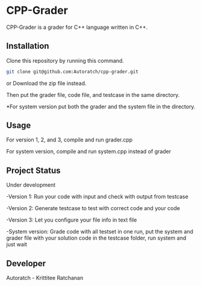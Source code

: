 # CPP-Grader

CPP-Grader is a grader for C++ language written in C++.

## Installation

Clone this repository by running this command.
```bash
git clone git@github.com:Autoratch/cpp-grader.git
```
or Download the zip file instead.

Then put the grader file, code file, and testcase in the same directory.

*For system version put both the grader and the system file in the directory.

## Usage

For version 1, 2, and 3, compile and run grader.cpp

For system version, compile and run system.cpp instead of grader

## Project Status

Under development

-Version 1: Run your code with input and check with output from testcase

-Version 2: Generate testcase to test with correct code and your code 

-Version 3: Let you configure your file info in text file

-System version: Grade code with all testset in one run, put the system and grader file with your solution code in the testcase folder, run system and just wait

## Developer
Autoratch - Krittitee Ratchanan
